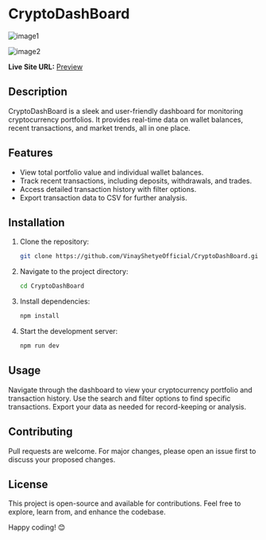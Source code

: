  # CryptoDashBoard
![image1](https://github.com/user-attachments/assets/8e481d35-bfd3-4535-b713-5aeb446678f4)             
                     
![image2](https://github.com/user-attachments/assets/2d6a9ed3-03cd-48a5-9aff-99d3f871a88d)         
   
   
**Live Site URL:** [Preview](https://66a851dfc3a7bcc679e5f76c--super-lollipop-0c695b.netlify.app/)  

## Description   
CryptoDashBoard is a sleek and user-friendly dashboard for monitoring cryptocurrency portfolios. It provides real-time data on wallet balances, recent transactions, and market trends, all in one place.

## Features
- View total portfolio value and individual wallet balances.
- Track recent transactions, including deposits, withdrawals, and trades.
- Access detailed transaction history with filter options.
- Export transaction data to CSV for further analysis.

## Installation
1. Clone the repository:
    ```bash
    git clone https://github.com/VinayShetyeOfficial/CryptoDashBoard.git
    ```
2. Navigate to the project directory:
    ```bash
    cd CryptoDashBoard
    ```
3. Install dependencies:
    ```bash
    npm install
    ```
4. Start the development server:
    ```bash
    npm run dev
    ```

## Usage
Navigate through the dashboard to view your cryptocurrency portfolio and transaction history. Use the search and filter options to find specific transactions. Export your data as needed for record-keeping or analysis.

## Contributing
Pull requests are welcome. For major changes, please open an issue first to discuss your proposed changes.

## License
This project is open-source and available for contributions. Feel free to explore, learn from, and enhance the codebase.

Happy coding! 😊

